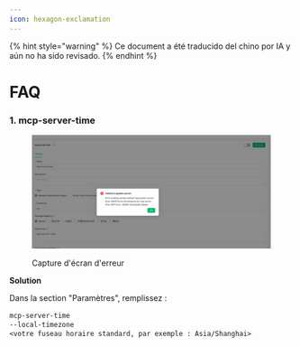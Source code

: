 ```yaml
---
icon: hexagon-exclamation
---
```


{% hint style="warning" %}
Ce document a été traducido del chino por IA y aún no ha sido revisado.
{% endhint %}

# FAQ

### 1. mcp-server-time

<figure><img src="../../.gitbook/assets/telegram-cloud-photo-size-5-6068931438453048569-y.jpg" alt=""><figcaption><p>Capture d'écran d'erreur</p></figcaption></figure>

**Solution**  

Dans la section "Paramètres", remplissez :

```
mcp-server-time
--local-timezone
<votre fuseau horaire standard, par exemple : Asia/Shanghai>
```